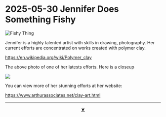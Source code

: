 # 2025-05-30 Jennifer Does Something Fishy

![Fishy Thing]( https://lh3.googleusercontent.com/pw/AP1GczPB8VW9B8shErFfTXvusm6998V2KH-s6OSrZfhrwBZs1f5Fod-W7cI95avngNR0t3OmqCG_Wl0tUb2kBdXqYoIhKwDZzk3j6PJf0uCj4ILl563-xqoR=w2400 )

Jennifer is a highly talented artist with skills in drawing, photography. Her current efforts are concentrated on works created with polymer clay. 

https://en.wikipedia.org/wiki/Polymer_clay

The above photo of one of her latests efforts. Here is a closeup

![]( https://lh3.googleusercontent.com/pw/AP1GczOfAgCd6fNjbpYVJPSxOFlXxBNL_bl0AtVIbHmYQyZ4CUy2tyBpZdXd87U2Wj2Zu7tWyiP1qyXcCKjOCSnMRcJbJm_7fLPOJtMhjDtjbbxxWbUxDIuV=w2400)

You can view more of her stunning efforts at her website:

https://www.arthurassociates.net/clay-art.html

***

<center title="Hello! Click me to go up to the top" ><a class=aDingbat href=javascript:window.scrollTo(0,0);> ❦ </a></center>
